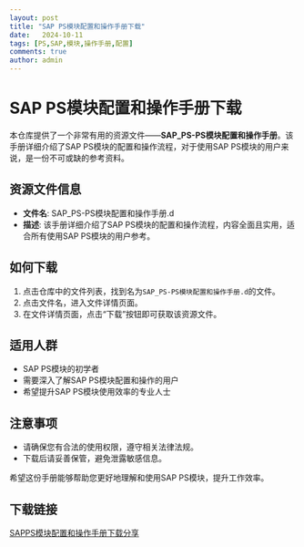 ```yaml
---
layout: post
title: "SAP PS模块配置和操作手册下载"
date:   2024-10-11
tags: [PS,SAP,模块,操作手册,配置]
comments: true
author: admin
---
```

# SAP PS模块配置和操作手册下载

本仓库提供了一个非常有用的资源文件——**SAP_PS-PS模块配置和操作手册**。该手册详细介绍了SAP PS模块的配置和操作流程，对于使用SAP PS模块的用户来说，是一份不可或缺的参考资料。

## 资源文件信息

- **文件名**: SAP_PS-PS模块配置和操作手册.d
- **描述**: 该手册详细介绍了SAP PS模块的配置和操作流程，内容全面且实用，适合所有使用SAP PS模块的用户参考。

## 如何下载

1. 点击仓库中的文件列表，找到名为`SAP_PS-PS模块配置和操作手册.d`的文件。
2. 点击文件名，进入文件详情页面。
3. 在文件详情页面，点击“下载”按钮即可获取该资源文件。

## 适用人群

- SAP PS模块的初学者
- 需要深入了解SAP PS模块配置和操作的用户
- 希望提升SAP PS模块使用效率的专业人士

## 注意事项

- 请确保您有合法的使用权限，遵守相关法律法规。
- 下载后请妥善保管，避免泄露敏感信息。

希望这份手册能够帮助您更好地理解和使用SAP PS模块，提升工作效率。

## 下载链接

[SAPPS模块配置和操作手册下载分享](https://pan.quark.cn/s/7448793690b4)